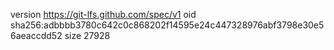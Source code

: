 version https://git-lfs.github.com/spec/v1
oid sha256:adbbbb3780c642c0c868202f14595e24c447328976abf3798e30e56aeaccdd52
size 27928

